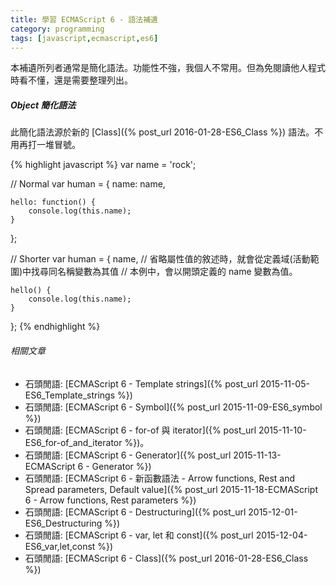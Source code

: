 ```yaml
---
title: 學習 ECMAScript 6 - 語法補遺
category: programming
tags: [javascript,ecmascript,es6]
---
```


本補遺所列者通常是簡化語法。功能性不強，我個人不常用。但為免閱讀他人程式時看不懂，還是需要整理列出。

<!--more-->

##### Object 簡化語法

此簡化語法源於新的 [Class]({% post_url 2016-01-28-ES6_Class %}) 語法。不用再打一堆冒號。

{% highlight javascript %}
var name = 'rock';

// Normal
var human = {
    name: name,

    hello: function() {
        console.log(this.name);
    }
};

// Shorter
var human = {
    name,
    // 省略屬性值的敘述時，就會從定義域(活動範圍)中找尋同名稱變數為其值
    // 本例中，會以開頭定義的 name 變數為值。

    hello() {
        console.log(this.name);
    }
};
{% endhighlight %}

###### 相關文章

* 石頭閒語: [ECMAScript 6 - Template strings]({% post_url 2015-11-05-ES6_Template_strings %})
* 石頭閒語: [ECMAScript 6 - Symbol]({% post_url 2015-11-09-ES6_symbol %})
* 石頭閒語: [ECMAScript 6 - for-of 與 iterator]({% post_url 2015-11-10-ES6_for-of_and_iterator %})。
* 石頭閒語: [ECMAScript 6 - Generator]({% post_url 2015-11-13-ECMAScript 6 - Generator %})
* 石頭閒語: [ECMAScript 6 - 新函數語法 - Arrow functions, Rest and Spread parameters, Default value]({% post_url 2015-11-18-ECMAScript 6 - Arrow functions, Rest parameters %})
* 石頭閒語: [ECMAScript 6 - Destructuring]({% post_url 2015-12-01-ES6_Destructuring %})
* 石頭閒語: [ECMAScript 6 - var, let 和 const]({% post_url 2015-12-04-ES6_var,let,const %})
* 石頭閒語: [ECMAScript 6 - Class]({% post_url 2016-01-28-ES6_Class %})
